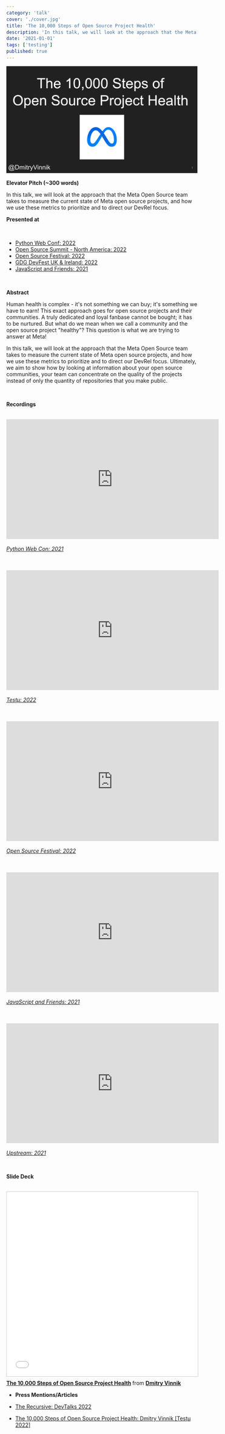 ```yaml
---
category: 'talk'
cover: './cover.jpg'
title: 'The 10,000 Steps of Open Source Project Health'
description: 'In this talk, we will look at the approach that the Meta Open Source team takes to measure the current state of Meta open source projects.'
date: '2021-01-01'
tags: ['testing']
published: true
---
```

![cover](./cover.jpg)

**Elevator Pitch (~300 words)**

In this talk, we will look at the approach that the Meta Open Source team takes to measure the current state of Meta open source projects, and how we use these metrics to prioritize and to direct our DevRel focus.

**Presented at**

<br>

- [Python Web Conf: 2022]()
- [Open Source Summit - North America: 2022]()
- [Open Source Festival: 2022]()
- [GDG DevFest UK & Ireland: 2022]()
- [JavaScript and Friends: 2021]()

<br>

**Abstract**
 
Human health is complex - it's not something we can buy; it's something we have to earn! This exact approach goes for open source projects and their communities. A truly dedicated and loyal fanbase cannot be bought; it has to be nurtured. But what do we mean when we call a community and the open source project "healthy"? This question is what we are trying to answer at Meta!

In this talk, we will look at the approach that the Meta Open Source team takes to measure the current state of Meta open source projects, and how we use these metrics to prioritize and to direct our DevRel focus. Ultimately, we aim to show how by looking at information about your open source communities, your team can concentrate on the quality of the projects instead of only the quantity of repositories that you make public. 

<br>

**Recordings**


<br>

<iframe width="560" height="315" src="https://www.youtube.com/embed/ltIy6OwBB5o" title="YouTube video player" frameborder="0" allow="accelerometer; autoplay; clipboard-write; encrypted-media; gyroscope; picture-in-picture" allowfullscreen></iframe>

*[Python Web Con: 2021]()*

<br>

<br>

<iframe width="560" height="315" src="https://www.youtube.com/embed/-vXXQgAJnOk" title="YouTube video player" frameborder="0" allow="accelerometer; autoplay; clipboard-write; encrypted-media; gyroscope; picture-in-picture" allowfullscreen></iframe>

*[Testμ: 2022]()*

<br>

<br>

<iframe width="560" height="315" src="https://www.youtube.com/embed/m8Ufvyo1tJM" title="YouTube video player" frameborder="0" allow="accelerometer; autoplay; clipboard-write; encrypted-media; gyroscope; picture-in-picture" allowfullscreen></iframe>

*[Open Source Festival: 2022]()*

<br>

<br>

<iframe width="560" height="315" src="https://www.youtube.com/embed/4phw1GjfCjQ?start=13980" title="YouTube video player" frameborder="0" allow="accelerometer; autoplay; clipboard-write; encrypted-media; gyroscope; picture-in-picture" allowfullscreen></iframe>

*[JavaScript and Friends: 2021]()*

<br>

<br>

<iframe width="560" height="315" src="https://www.youtube.com/embed/5KixD9LVymo" title="YouTube video player" frameborder="0" allow="accelerometer; autoplay; clipboard-write; encrypted-media; gyroscope; picture-in-picture" allowfullscreen></iframe>

*[Upstream: 2021]()*

<br>

**Slide Deck**

<br>

<iframe src="//www.slideshare.net/slideshow/embed_code/key/GdE1W893H1vUMP" width="595" height="485" frameborder="0" marginwidth="0" marginheight="0" scrolling="no" style="border:1px solid #CCC; border-width:1px; margin-bottom:5px; max-width: 100%;" allowfullscreen> </iframe> <div style="margin-bottom:5px"> <strong> <a href="//www.slideshare.net/DmitryVinnik1/the-10000-steps-of-open-source-project-health" title="The 10,000 Steps of Open Source Project Health" target="_blank">The 10,000 Steps of Open Source Project Health</a> </strong> from <strong><a href="//www.slideshare.net/DmitryVinnik1" target="_blank">Dmitry Vinnik</a></strong> </div>

- **Press Mentions/Articles**

- [The Recursive: DevTalks 2022](https://therecursive.com/devtalks-2022-the-largest-it-conference-in-romania-to-focus-on-ai/)

- [The 10,000 Steps of Open Source Project Health: Dmitry Vinnik [Testμ 2022]](https://www.lambdatest.com/blog/steps-of-open-source-project-health/)